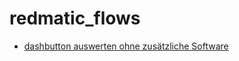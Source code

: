 # redmatic_flows

* [dashbutton auswerten ohne zusätzliche Software](https://github.com/holgerimbery/redmatic_flows/tree/master/dashbutton_auswerten) 
